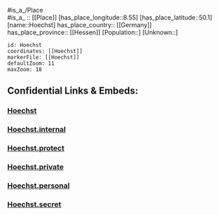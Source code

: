 ﻿---
location: [50.1,8.55] 
mapzoom: [7,12] 
mapmarker: city 
type: City
tags:
- geo/City


SpocWebEntityId: 31073
isDeleted: false
confidential: public

---
#is_a_/Place  
#is_a_ :: [[Place]] 
[has_place_longitude::8.55] 
[has_place_latitude::50.1] 
[name::Hoechst] 
has_place_country:: [[Germany]]  
has_place_province:: [[Hessen]] 
[Population::] 
[Unknown::] 


```leaflet
id: Hoechst
coordinates: [[Hoechst]] 
markerFile: [[Hoechst]] 
defaultZoom: 11 
maxZoom: 18
```


## Confidential Links & Embeds: 

### [Hoechst](/_public/Earth/Continent/Europe/Europe~Central/Germany/Germany~West/Hessen/counties~Hessen/Frankfurt~Main/cities~Frankfurt~Main/Hoechst.md) 

### [Hoechst.internal](/_internal/Earth/Continent/Europe/Europe~Central/Germany/Germany~West/Hessen/counties~Hessen/Frankfurt~Main/cities~Frankfurt~Main/Hoechst.internal.md) 

### [Hoechst.protect](/_protect/Earth/Continent/Europe/Europe~Central/Germany/Germany~West/Hessen/counties~Hessen/Frankfurt~Main/cities~Frankfurt~Main/Hoechst.protect.md) 

### [Hoechst.private](/_private/Earth/Continent/Europe/Europe~Central/Germany/Germany~West/Hessen/counties~Hessen/Frankfurt~Main/cities~Frankfurt~Main/Hoechst.private.md) 

### [Hoechst.personal](/_personal/Earth/Continent/Europe/Europe~Central/Germany/Germany~West/Hessen/counties~Hessen/Frankfurt~Main/cities~Frankfurt~Main/Hoechst.personal.md) 

### [Hoechst.secret](/_secret/Earth/Continent/Europe/Europe~Central/Germany/Germany~West/Hessen/counties~Hessen/Frankfurt~Main/cities~Frankfurt~Main/Hoechst.secret.md) 

